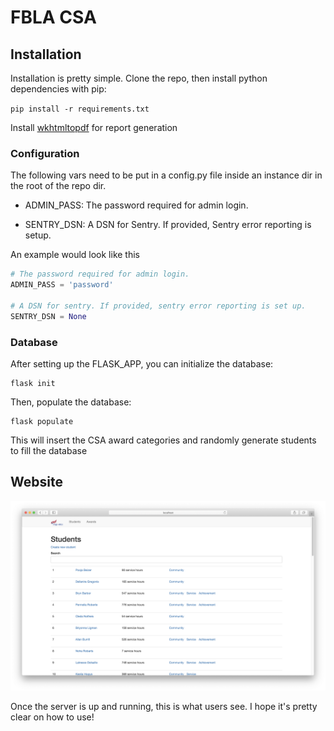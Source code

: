 # FBLA CSA

## Installation

Installation is pretty simple. Clone the repo, then install python dependencies with pip:

```pip install -r requirements.txt```

Install [wkhtmltopdf](https://github.com/JazzCore/python-pdfkit/wiki/Installing-wkhtmltopdf) for report generation

### Configuration

The following vars need to be put in a config.py file inside an instance dir in the root of the repo dir.

 - ADMIN_PASS: The password required for admin login.

 - SENTRY_DSN: A DSN for Sentry. If provided, Sentry error reporting is setup.

An example would look like this

```python
# The password required for admin login.
ADMIN_PASS = 'password'

# A DSN for sentry. If provided, sentry error reporting is set up.
SENTRY_DSN = None
```

### Database

After setting up the FLASK_APP, you can initialize the database:

```shell script
flask init
```

Then, populate the database:

```shell script
flask populate
```

This will insert the CSA award categories and randomly generate students to fill the database

## Website

![A view of the main map view](screenshots/main.png)

Once the server is up and running, this is what users see. I hope it's pretty clear on how to use!

